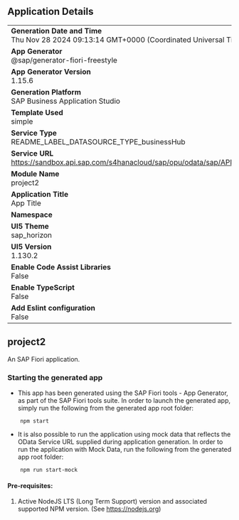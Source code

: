## Application Details
|               |
| ------------- |
|**Generation Date and Time**<br>Thu Nov 28 2024 09:13:14 GMT+0000 (Coordinated Universal Time)|
|**App Generator**<br>@sap/generator-fiori-freestyle|
|**App Generator Version**<br>1.15.6|
|**Generation Platform**<br>SAP Business Application Studio|
|**Template Used**<br>simple|
|**Service Type**<br>README_LABEL_DATASOURCE_TYPE_businessHub|
|**Service URL**<br>https://sandbox.api.sap.com/s4hanacloud/sap/opu/odata/sap/API_SALES_ORDER_SRV|
|**Module Name**<br>project2|
|**Application Title**<br>App Title|
|**Namespace**<br>|
|**UI5 Theme**<br>sap_horizon|
|**UI5 Version**<br>1.130.2|
|**Enable Code Assist Libraries**<br>False|
|**Enable TypeScript**<br>False|
|**Add Eslint configuration**<br>False|

## project2

An SAP Fiori application.

### Starting the generated app

-   This app has been generated using the SAP Fiori tools - App Generator, as part of the SAP Fiori tools suite.  In order to launch the generated app, simply run the following from the generated app root folder:

```
    npm start
```

- It is also possible to run the application using mock data that reflects the OData Service URL supplied during application generation.  In order to run the application with Mock Data, run the following from the generated app root folder:

```
    npm run start-mock
```

#### Pre-requisites:

1. Active NodeJS LTS (Long Term Support) version and associated supported NPM version.  (See https://nodejs.org)


